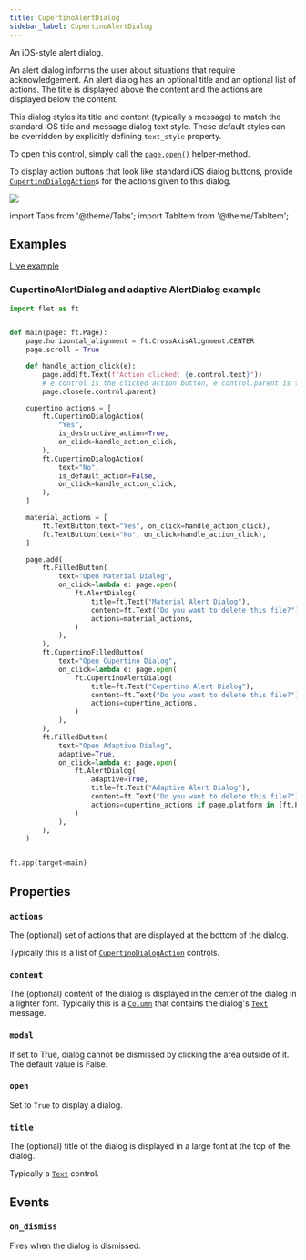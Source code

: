 ```yaml
---
title: CupertinoAlertDialog
sidebar_label: CupertinoAlertDialog
---
```


An iOS-style alert dialog.

An alert dialog informs the user about situations that require acknowledgement. An alert dialog has an optional title and an optional list of actions. The title is displayed above the content and the actions are displayed below the content.

This dialog styles its title and content (typically a message) to match the standard iOS title and message dialog text style. These default styles can be overridden by explicitly defining `text_style` property.

To open this control, simply call the [`page.open()`](/docs/controls/page#open) helper-method.

To display action buttons that look like standard iOS dialog buttons,
provide [`CupertinoDialogAction`](/docs/controls/cupertinodialogaction)s for the actions given to this dialog.

<img src="/img/docs/controls/cupertinodialogaction/cupertinoalertdialog.png" className="screenshot-50" />

import Tabs from '@theme/Tabs';
import TabItem from '@theme/TabItem';

## Examples

[Live example](https://flet-controls-gallery.fly.dev/dialogs/cupertinoalertdialog)

### CupertinoAlertDialog and adaptive AlertDialog example

<Tabs groupId="language">
  <TabItem value="python" label="Python" default>

```python
import flet as ft


def main(page: ft.Page):
    page.horizontal_alignment = ft.CrossAxisAlignment.CENTER
    page.scroll = True

    def handle_action_click(e):
        page.add(ft.Text(f"Action clicked: {e.control.text}"))
        # e.control is the clicked action button, e.control.parent is the corresponding parent dialog of the button
        page.close(e.control.parent)

    cupertino_actions = [
        ft.CupertinoDialogAction(
            "Yes",
            is_destructive_action=True,
            on_click=handle_action_click,
        ),
        ft.CupertinoDialogAction(
            text="No",
            is_default_action=False,
            on_click=handle_action_click,
        ),
    ]

    material_actions = [
        ft.TextButton(text="Yes", on_click=handle_action_click),
        ft.TextButton(text="No", on_click=handle_action_click),
    ]

    page.add(
        ft.FilledButton(
            text="Open Material Dialog",
            on_click=lambda e: page.open(
                ft.AlertDialog(
                    title=ft.Text("Material Alert Dialog"),
                    content=ft.Text("Do you want to delete this file?"),
                    actions=material_actions,
                )
            ),
        ),
        ft.CupertinoFilledButton(
            text="Open Cupertino Dialog",
            on_click=lambda e: page.open(
                ft.CupertinoAlertDialog(
                    title=ft.Text("Cupertino Alert Dialog"),
                    content=ft.Text("Do you want to delete this file?"),
                    actions=cupertino_actions,
                )
            ),
        ),
        ft.FilledButton(
            text="Open Adaptive Dialog",
            adaptive=True,
            on_click=lambda e: page.open(
                ft.AlertDialog(
                    adaptive=True,
                    title=ft.Text("Adaptive Alert Dialog"),
                    content=ft.Text("Do you want to delete this file?"),
                    actions=cupertino_actions if page.platform in [ft.PagePlatform.IOS, ft.PagePlatform.MACOS] else material_actions,
                )
            ),
        ),
    )


ft.app(target=main)
```
  </TabItem>
</Tabs>

## Properties

### `actions`

The (optional) set of actions that are displayed at the bottom of the dialog.

Typically this is a list of [`CupertinoDialogAction`](/docs/controls/cupertinodialogaction) controls.

### `content`

The (optional) content of the dialog is displayed in the center of the dialog in a lighter font. Typically this is a [`Column`](/docs/controls/column) that contains the dialog's [`Text`](/docs/controls/text) message.

### `modal`

If set to True, dialog cannot be dismissed by clicking the area outside of it. The default value is False.

### `open`

Set to `True` to display a dialog.

### `title`

The (optional) title of the dialog is displayed in a large font at the top of the dialog.

Typically a [`Text`](/docs/controls/text) control.

## Events

### `on_dismiss`

Fires when the dialog is dismissed.
